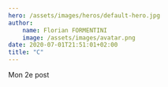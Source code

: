 ```yaml
---
hero: /assets/images/heros/default-hero.jpg
author:
    name: Florian FORMENTINI
    image: /assets/images/avatar.png
date: 2020-07-01T21:51:01+02:00
title: "C"
---
```


Mon 2e post